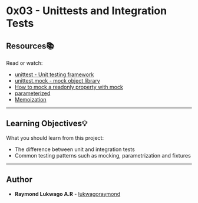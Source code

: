 # 0x03 - Unittests and Integration Tests

## Resources:books:
Read or watch:
* [unittest - Unit testing framework](https://docs.python.org/3/library/unittest.html)
* [unittest.mock - mock object library](https://docs.python.org/3/library/unittest.mock.html)
* [How to mock a readonly property with mock](https://stackoverflow.com/questions/11836436/how-to-mock-a-readonly-property-with-mock)
* [parameterized](https://pypi.org/project/parameterized/)
* [Memoization](https://en.wikipedia.org/wiki/Memoization)

---

## Learning Objectives:bulb:
What you should learn from this project:

* The difference between unit and integration tests
* Common testing patterns such as mocking, parametrization and fixtures

---

## Author
* **Raymond Lukwago A.R** - [lukwagoraymond](https://github.com/lukwagoraymond)
